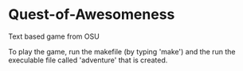 # Quest-of-Awesomeness
Text based game from OSU

To play the game, run the makefile (by typing 'make') and the run the execulable file called 'adventure' that is created.

